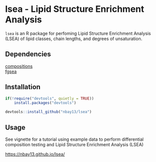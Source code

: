 # lsea - Lipid Structure Enrichment Analysis

`lsea` is an R package for perfoming Lipid Structure Enrichment Analysis (LSEA) of lipid classes, chain lengths, and degrees of unsaturation.

## Dependencies
[compositions](https://cran.r-project.org/web/packages/compositions/index.html) <br />
[fgsea](https://bioconductor.org/packages/release/bioc/html/fgsea.html)

## Installation
```R
if(!require("devtools", quietly = TRUE))
    install.packages("devtools")

devtools::install_github("nbay13/lsea")
```
## Usage
See vignette for a tutorial using example data to perform differential composition testing and Lipid Structure Enrichment Analysis (LSEA)

https://nbay13.github.io/lsea/
